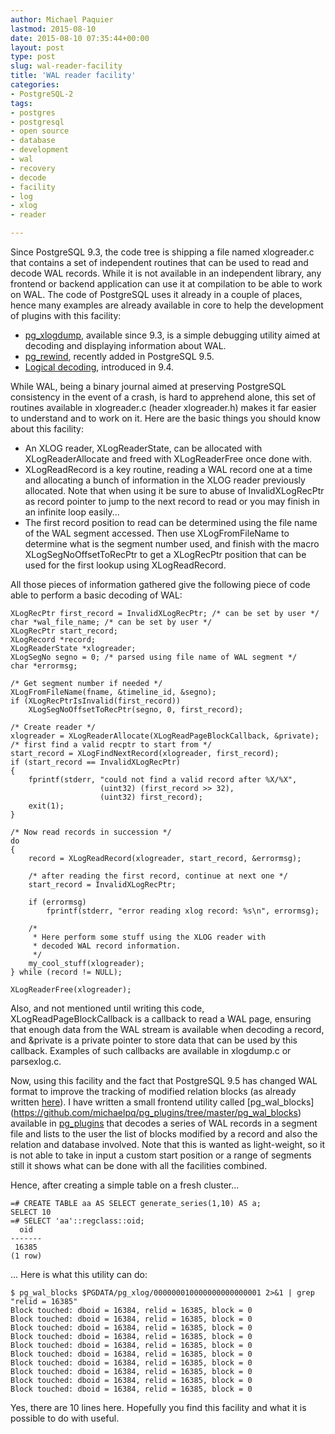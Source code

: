 ```yaml
---
author: Michael Paquier
lastmod: 2015-08-10
date: 2015-08-10 07:35:44+00:00
layout: post
type: post
slug: wal-reader-facility
title: 'WAL reader facility'
categories:
- PostgreSQL-2
tags:
- postgres
- postgresql
- open source
- database
- development
- wal
- recovery
- decode
- facility
- log
- xlog
- reader

---
```


Since PostgreSQL 9.3, the code tree is shipping a file named xlogreader.c
that contains a set of independent routines that can be used to read and
decode WAL records. While it is not available in an independent library,
any frontend or backend application can use it at compilation to be able
to work on WAL. The code of PostgreSQL uses it already in a couple of
places, hence many examples are already available in core to help the
development of plugins with this facility:

  * [pg\_xlogdump](http://www.postgresql.org/docs/devel/static/pgxlogdump.html),
  available since 9.3, is a simple debugging utility aimed at decoding and
  displaying information about WAL.
  * [pg\_rewind](http://www.postgresql.org/docs/devel/static/app-pgrewind.html),
  recently added in PostgreSQL 9.5.
  * [Logical decoding](http://www.postgresql.org/docs/devel/static/logicaldecoding.html),
  introduced in 9.4.

While WAL, being a binary journal aimed at preserving PostgreSQL consistency
in the event of a crash, is hard to apprehend alone, this set of routines
available in xlogreader.c (header xlogreader.h) makes it far easier to understand
and to work on it. Here are the basic things you should know about this facility:

  * An XLOG reader, XLogReaderState, can be allocated with XLogReaderAllocate
  and freed with XLogReaderFree once done with.
  * XLogReadRecord is a key routine, reading a WAL record one at a time and
  allocating a bunch of information in the XLOG reader previously allocated.
  Note that when using it be sure to abuse of InvalidXLogRecPtr as record
  pointer to jump to the next record to read or you may finish in an infinite
  loop easily...
  * The first record position to read can be determined using the file name of
  the WAL segment accessed. Then use XLogFromFileName to determine what is the
  segment number used, and finish with the macro XLogSegNoOffsetToRecPtr to
  get a XLogRecPtr position that can be used for the first lookup using
  XLogReadRecord.

All those pieces of information gathered give the following piece of code
able to perform a basic decoding of WAL:

    XLogRecPtr first_record = InvalidXLogRecPtr; /* can be set by user */
    char *wal_file_name; /* can be set by user */
    XLogRecPtr start_record;
    XLogRecord *record;
    XLogReaderState *xlogreader;
    XLogSegNo segno = 0; /* parsed using file name of WAL segment */
    char *errormsg;

    /* Get segment number if needed */
    XLogFromFileName(fname, &timeline_id, &segno);
    if (XLogRecPtrIsInvalid(first_record))
        XLogSegNoOffsetToRecPtr(segno, 0, first_record);

    /* Create reader */
    xlogreader = XLogReaderAllocate(XLogReadPageBlockCallback, &private);
    /* first find a valid recptr to start from */
    start_record = XLogFindNextRecord(xlogreader, first_record);
    if (start_record == InvalidXLogRecPtr)
    {
        fprintf(stderr, "could not find a valid record after %X/%X",
                        (uint32) (first_record >> 32),
                        (uint32) first_record);
        exit(1);
    }

    /* Now read records in succession */
    do
    {
        record = XLogReadRecord(xlogreader, start_record, &errormsg);

        /* after reading the first record, continue at next one */
        start_record = InvalidXLogRecPtr;

        if (errormsg)
            fprintf(stderr, "error reading xlog record: %s\n", errormsg);

        /*
         * Here perform some stuff using the XLOG reader with
         * decoded WAL record information.
         */
        my_cool_stuff(xlogreader);
    } while (record != NULL);

    XLogReaderFree(xlogreader);

Also, and not mentioned until writing this code, XLogReadPageBlockCallback is
a callback to read a WAL page, ensuring that enough data from the WAL stream
is available when decoding a record, and &private is a private pointer to
store data that can be used by this callback. Examples of such callbacks
are available in xlogdump.c or parsexlog.c.

Now, using this facility and the fact that PostgreSQL 9.5 has changed
WAL format to improve the tracking of modified relation blocks (as
already written [here](/postgresql-2/postgres-9-5-feature-highlight-new-wal-format/)).
I have written a small frontend utility called [pg_wal_blocks]
(https://github.com/michaelpq/pg_plugins/tree/master/pg_wal_blocks) available
in [pg_plugins](https://github.com/michaelpq/pg_plugins) that decodes a series
of WAL records in a segment file and lists to the user the list of blocks
modified by a record and also the relation and database involved. Note that
this is wanted as light-weight, so it is not able to take in input a custom
start position or a range of segments still it shows what can be done with
all the facilities combined.

Hence, after creating a simple table on a fresh cluster...

    =# CREATE TABLE aa AS SELECT generate_series(1,10) AS a;
    SELECT 10
    =# SELECT 'aa'::regclass::oid;
      oid
    -------
     16385
    (1 row)

... Here is what this utility can do:

    $ pg_wal_blocks $PGDATA/pg_xlog/000000010000000000000001 2>&1 | grep "relid = 16385"
    Block touched: dboid = 16384, relid = 16385, block = 0
    Block touched: dboid = 16384, relid = 16385, block = 0
    Block touched: dboid = 16384, relid = 16385, block = 0
    Block touched: dboid = 16384, relid = 16385, block = 0
    Block touched: dboid = 16384, relid = 16385, block = 0
    Block touched: dboid = 16384, relid = 16385, block = 0
    Block touched: dboid = 16384, relid = 16385, block = 0
    Block touched: dboid = 16384, relid = 16385, block = 0
    Block touched: dboid = 16384, relid = 16385, block = 0
    Block touched: dboid = 16384, relid = 16385, block = 0

Yes, there are 10 lines here. Hopefully you find this facility and what it
is possible to do with useful.
